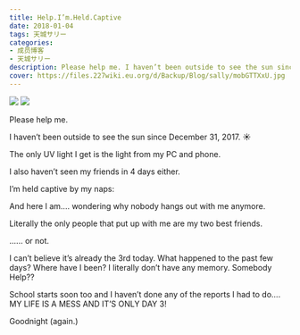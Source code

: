 ```yaml
---
title: Help.I’m.Held.Captive
date: 2018-01-04
tags: 天城サリー
categories: 
- 成员博客
- 天城サリー
description: Please help me. I haven’t been outside to see the sun since December 31, 2017. ☀️The only UV light I get is the light from my PC and phone. I also haven’t seen my friends in 4 days either. I’m held...
cover: https://files.227wiki.eu.org/d/Backup/Blog/sally/mobGTTXxU.jpg 
---
```

![](https://files.227wiki.eu.org/d/Backup/Blog/sally/mobGTTXxU.jpg)
![](https://files.227wiki.eu.org/d/Backup/Blog/sally/mobk5Rs5p.jpg)

Please help me. 


I haven’t been outside to see the sun since December 31, 2017. ☀️


The only UV light I get is the light from my PC and phone. 


I also haven’t seen my friends in 4 days either. 


I’m held captive by my naps:



And here I am.... wondering why nobody hangs out with me anymore. 


Literally the only people that put up with me are my two best friends. 


...... or not. 



I can’t believe it’s already the 3rd today. What happened to the past few days? Where have I been? I literally don’t have any memory. Somebody Help??


School starts soon too and I haven’t done any of the reports I had to do.... MY LIFE IS A MESS AND IT’S ONLY DAY 3!


Goodnight (again.) 






